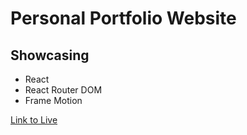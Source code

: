 # Personal Portfolio Website

## Showcasing

- React
- React Router DOM
- Frame Motion

[Link to Live](www.imtiago.world)
